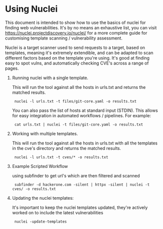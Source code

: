 # Using Nuclei 

This document is intended to show how to use the basics of nuclei for finding web vulnerabilities. It's by no means an
exhaustive list, you can visit https://nuclei.projectdiscovery.io/nuclei/ for a more complete guide for customising template
scanning / vulnerability assessment.

Nuclei is a target scanner used to send requests to a target, based on templates, meaning it's extremely extendible, and can
be adapted to scan different factors based on the template you're using. It's good at finding easy to spot vulns, and
automatically checking CVE's across a range of pages. 

1. Running nuclei with a single template.

	This will run the tool against all the hosts in urls.txt and returns the matched results.

		nuclei -l urls.txt -t files/git-core.yaml -o results.txt
	
	You can also pass the list of hosts at standard input (STDIN). This allows for easy integration in automated workflows
	/ pipelines. For example: 

		cat urls.txt | nuclei -t files/git-core.yaml -o results.txt

2. Working with multiple templates.

	This will run the tool against all the hosts in urls.txt with all the templates in the cve's directory and returns 
	the matched results.

		nuclei -l urls.txt -t cves/* -o results.txt 

3. Example Scripted Workflow

	using subfinder to get url's which are then filtered and scanned

		subfinder -d hackerone.com -silent | httpx -silent | nuclei -t cves/ -o results.txt

4. Updating the nuclei templates:

	It's important to keep the nuclei templates updated, they're actively worked on to include the latest vulnerabilities

		nuclei -update-templates

